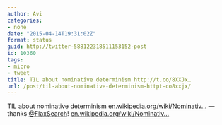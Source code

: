 ```yaml
---
author: Avi
categories:
- none
date: "2015-04-14T19:31:02Z"
format: status
guid: http://twitter-588122318511153152-post
id: 10360
tags:
- micro
- tweet
title: TIL about nominative determinism http://t.co/8XXJx…
url: /post/til-about-nominative-determinism-httpt-co8xxjx/
---
```

TIL about nominative determinism [en.wikipedia.org/wiki/Nominativ…](http://en.wikipedia.org/wiki/Nominative_determinism) — thanks [@FlaxSearch](http://twitter.com/FlaxSearch)! [en.wikipedia.org/wiki/Nominativ…](http://en.wikipedia.org/wiki/Nominative_determinism)